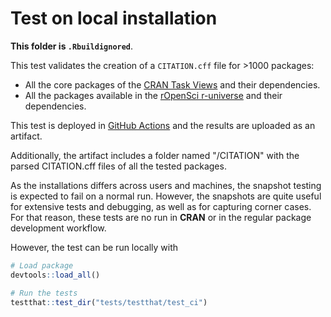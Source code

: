 # Test on local installation

**This folder is `.Rbuildignored`**. 

This test validates the creation of a `CITATION.cff` file for >1000 packages:

- All the core packages of the [CRAN Task Views](https://cran.r-project.org/web/views/) and their dependencies.
- All the packages available in the [rOpenSci r-universe](https://ropensci.r-universe.dev/) and their dependencies.

This test is deployed in [GitHub Actions](https://github.com/dieghernan/cffr/actions/workflows/test-ci.yaml) and the results are uploaded as an artifact.

Additionally, the artifact includes a folder named "/CITATION" with the parsed
CITATION.cff files of all the tested packages.

As the installations differs across users and machines, the snapshot testing is expected to fail on a normal run.
However, the snapshots are quite useful for extensive tests and debugging, as well as for 
capturing corner cases. For that reason, these tests are no run in **CRAN** or in the regular package development workflow.

However, the test can be run locally with

```r
# Load package
devtools::load_all()

# Run the tests
testthat::test_dir("tests/testthat/test_ci")

```

